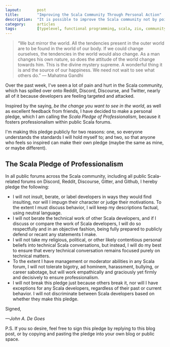```yaml
---
layout:       post
title:        "Improving the Scala Community Through Personal Action"
description:  "It is possible to improve the Scala community not by pointing fingers, but by being the change we want to see in the community"
category:     articles
tags:         [typelevel, functional programming, scala, zio, community, open source, leadership]
---
```


> “We but mirror the world. All the tendencies present in the outer world are to be found in the world of our body. If we could change ourselves, the tendencies in the world would also change. As a man changes his own nature, so does the attitude of the world change towards him. This is the divine mystery supreme. A wonderful thing it is and the source of our happiness. We need not wait to see what others do.” &mdash; Mahatma Gandhi

Over the past week, I've seen a lot of pain and hurt in the Scala community, which has spilled over onto Reddit, Discord, Discourse, and Twitter, nearly all of it because developers are feeling targeted and attacked.

Inspired by the saying, _be the change you want to see in the world_, as well as excellent feedback from friends, I have decided to make a personal pledge, which I am calling the _Scala Pledge of Professionalism_, because it fosters professionalism within public Scala forums.

I'm making this pledge publicly for two reasons: one, so everyone understands the standards I will hold myself to; and two, so that anyone who feels so inspired can make their own pledge (maybe the same as mine, or maybe different).

## The Scala Pledge of Professionalism

In all public forums across the Scala community, including all public Scala-related forums on Discord, Reddit, Discourse, Gitter, and Github, I hereby pledge the following:

 - I will not insult, berate, or label developers in ways they would find insulting, nor will I impugn their character or judge their motivations. To the extent I must discuss behavior, I will keep my descriptions factual, using neutral language.
 - I will not berate the technical work of other Scala developers, and if I discuss or compare the work of Scala developers, I will do so respectfully and in an objective fashion, being fully prepared to publicly defend or recant any statements I make.
 - I will not take my religious, political, or other likely contentious personal beliefs into technical Scala conversations, but instead, I will do my best to ensure that every technical conversation remains focused purely on technical matters.
 - To the extent I have management or moderator abilities in any Scala forum, I will not tolerate bigotry, ad hominem, harassment, bullying, or career sabotage, but will work empathically and graciously yet firmly and decisively to ensure professionalism.
 - I will not break this pledge just because others break it, nor will I have exceptions for any Scala developers, regardless of their past or current behavior. I will not discriminate between Scala developers based on whether they make this pledge.

Signed,

 _&mdash;John A. De Goes_

P.S. If you so desire, feel free to sign this pledge by replying to this blog post, or by copying and pasting the pledge into your own blog or public space.